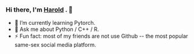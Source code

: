 ### Hi there, I'm [Harold](https://www.biochen.com/) . 👋

- 🌱 I’m currently learning Pytorch.
- 💬 Ask me about Python / C++ / R.
- ⚡ Fun fact: most of my friends are not use Github -- the most popular same-sex social media platform.
<!--
**wen-chen/wen-chen** is a ✨ _special_ ✨ repository because its `README.md` (this file) appears on your GitHub profile.

Here are some ideas to get you started:

- 🔭 I’m currently working on ...
- 🌱 I’m currently learning ...
- 👯 I’m looking to collaborate on ...
- 🤔 I’m looking for help with ...
- 💬 Ask me about ...
- 📫 How to reach me: ...
- 😄 Pronouns: ...
- ⚡ Fun fact: ...
-->
